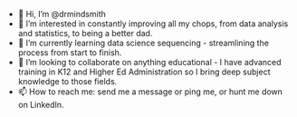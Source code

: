 - 👋 Hi, I’m @drmindsmith
- 👀 I’m interested in constantly improving all my chops, from data analysis and statistics, to being a better dad.
- 🌱 I’m currently learning data science sequencing - streamlining the process from start to finish. 
- 💞️ I’m looking to collaborate on anything educational - I have advanced training in K12 and Higher Ed Administration so I bring deep subject knowledge to those fields. 
- 📫 How to reach me: send me a message or ping me, or hunt me down on LinkedIn.

<!---
drmindsmith/drmindsmith is a ✨ special ✨ repository because its `README.md` (this file) appears on your GitHub profile.
You can click the Preview link to take a look at your changes.
--->
